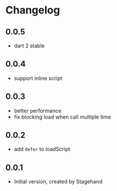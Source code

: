 # Changelog

## 0.0.5

- dart 2 stable

## 0.0.4
- support inline script

## 0.0.3
- better performance
- fix blocking load when call multiple time

## 0.0.2
- add `defer` to loadScript

## 0.0.1

- Initial version, created by Stagehand

